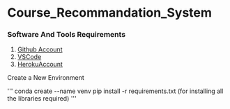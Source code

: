 # Course_Recommandation_System

### Software And Tools Requirements

1. [Github Account](https://github.com/)
2. [VSCode](https://code.visualstudio.com)
3. [HerokuAccount](https://heroku.com)


Create a New Environment

'''
conda create --name venv
pip install -r requirements.txt (for installing all the libraries required)
'''
